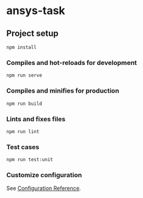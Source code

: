 # ansys-task

## Project setup
```
npm install
```

### Compiles and hot-reloads for development
```
npm run serve
```

### Compiles and minifies for production
```
npm run build
```

### Lints and fixes files
```
npm run lint
```

### Test cases
```
npm run test:unit
```

### Customize configuration
See [Configuration Reference](https://cli.vuejs.org/config/).
